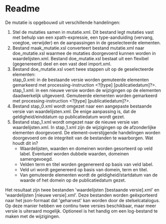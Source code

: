 # Readme
De mutatie is opgebouwd uit verschillende handelingen:
1. Stel de mutaties samen in mutatie.xml. Dit bestand legt mutaties vast met behulp van een xpath-expressie, een type-aanduiding (vervang, voegtoe, verwijder) en de aanpassingen in de geselecteerde elementen.
2. Bestand maak_mutatie.xsl converteert bestand mutatie.xml naar doe_mutatie.xsl waarmee de mutaties doorgevoerd kunnen worden in waardelijsten.xml. Bestand doe_mutatie.xsl bestaat uit een flexibel (gegenereerd) deel en een vast deel import.xml.
3. Bestand doe_mutatie.xsl voert twee stappen uit op de geselecteerde elementen:<br/>stap_0.xml: in de bestaande versie worden gemuteerde elementen gemarkeerd met processing-instruction \<?[type] [publicatiedatum]?\>.<br/>stap_1.xml: in een nieuwe versie worden de wijzigingen op de elementen daadwerkelijk uitgevoerd. Gemuteerde elementen worden gemarkeerd met processing-instruction \<?[type] [publicatiedatum]?\>.
4. Bestand stap_0.xml wordt omgezet naar een aangepaste bestaande versie van waardelijsten.xml. De enige aanpassing is, dat de geldigheid/einddatum op publicatiedatum wordt gezet.
5. Bestand stap_1.xml wordt omgezet naar de nieuwe versie van waardelijsten.xml. In stap_1.xml zijn de wijzigingen op de afzonderlijke elementen doorgevoerd. De element-overstijgende handelingen worden doorgevoerd om de integriteit van de bestanden te waarborgen. Wat houdt dit in?
   - Waardelijsten, waarden en domeinen worden gesorteerd op veld label. Eventueel worden dubbele waarden, domeinen samengevoegd.
   - Velden term en titel worden gegenereerd op basis van veld label.
   - Veld uri wordt gegenereerd op basis van domein, term en titel.
   - Van gemuteerde elementen wordt de geldigheid/startdatum van de waarde of het domein op de publicatiedatum gezet.

Het resultaat zijn twee bestanden 'waardelijsten [bestaande versie].xml' en 'waardelijsten [nieuwe versie].xml'. Deze bestanden worden geëxporteerd naar het json-formaat dat 'geharvest' kan worden door de stelselcatalogus. Op deze manier hebben we continu twee versies beschikbaar, maar meer versie is uiteraard mogelijk. Optioneel is het handig om een log-bestand te maken met de wijzigingen.
